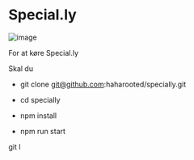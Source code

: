 # Special.ly

![image](https://github.com/haharooted/special.ly/assets/23297071/33e8a45f-fb94-4532-ae0d-e981e31f0966)

For at køre Special.ly

Skal du


- git clone git@github.com:haharooted/specially.git

- cd specially

- npm install 

- npm run start



git l
